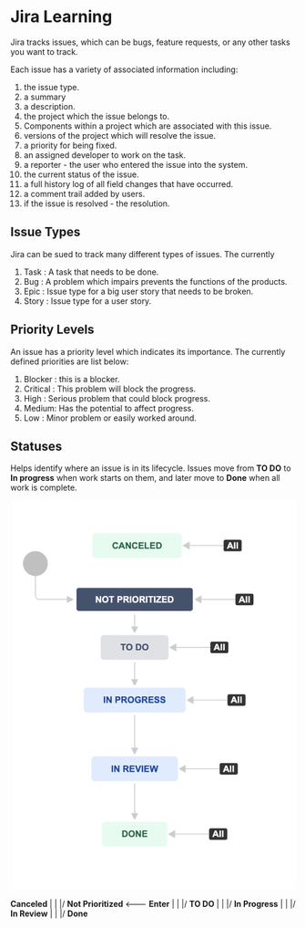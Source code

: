 # Jira Learning

Jira tracks issues, which can be bugs, feature requests, or any other tasks you want to track. 

Each issue has a variety of associated information including: 
1. the issue type. 
2. a summary
3. a description. 
4. the project which the issue belongs to. 
5. Components within a project which are associated with this issue. 
6. versions of the project which will resolve the issue. 
7. a priority for being fixed. 
8. an assigned developer to work on the task. 
9. a reporter - the user who entered the issue into the system. 
10. the current status of the issue. 
11. a full history log of all field changes that have occurred. 
12. a comment trail added by users. 
13. if the issue is resolved - the resolution. 

## Issue Types

Jira can be sued to track many different types of issues. The currently

1. Task : A task that needs to be done. 
2. Bug : A problem which impairs prevents the functions of the products. 
3. Epic : Issue type for a big user story that needs to be broken. 
4. Story : Issue type for a user story. 

## Priority Levels
An issue has a priority level which indicates its importance. The currently defined priorities are list below: 
1. Blocker : this is a blocker. 
2. Critical : This problem will block the progress. 
3. High : Serious problem that could block progress. 
4. Medium: Has the potential to affect progress. 
5. Low : Minor problem or easily worked around. 

## Statuses
Helps identify where an issue is in its lifecycle. 
Issues move from **TO DO** to **In progress** when work starts on them, and later move to **Done** when all work is complete. 
<p align = "center">   <img width = "500" src = "images/res/jira_concept_2021-09-27-11-30-08.png"> </p>

 **Canceled** 
       |
       |
      \|/
 **Not Prioritized** <--- **Enter**
       |
       |
      \|/
    **TO DO**
       |
       |
      \|/
**In Progress**
       |
       |
      \|/
**In Review**
       |
       |
      \|/
   **Done**